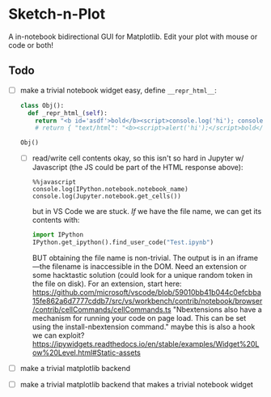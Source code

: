 # Sketch-n-Plot

A in-notebook bidirectional GUI for Matplotlib. Edit your plot with mouse or code or both!

## Todo

- [ ] make a trivial notebook widget
  easy, define `__repr_html__`:
  
  ```python
  class Obj():
    def _repr_html_(self):
      return "<b id='asdf'>bold</b><script>console.log('hi'); console.log(document.body.innerText); document.querySelector('#asdf').innerHTML = 'new';</script>"
      # return { "text/html": "<b><script>alert('hi');</script>bold</b>" }
  
  Obj()
  ```
  
  
  
  - [ ] read/write cell contents
    okay, so this isn't so hard in Jupyter w/ Javascript (the JS could be part of the HTML response above):
  
    ```
    %%javascript
    console.log(IPython.notebook.notebook_name)
    console.log(Jupyter.notebook.get_cells())
    ```
  
    but in VS Code we are stuck. *If* we have the file name, we can get its contents with:
  
    ```python
    import IPython
    IPython.get_ipython().find_user_code("Test.ipynb")
    ```
  
    BUT obtaining the file name is non-trivial. The output is in an iframe—the filename is inaccessible in the DOM. Need an extension or some hacktastic solution (could look for a unique random token in the file on disk). For an extension, start here:
    https://github.com/microsoft/vscode/blob/59010bb41b044c0efcbba15fe862a6d7777cddb7/src/vs/workbench/contrib/notebook/browser/contrib/cellCommands/cellCommands.ts
    "Nbextensions also have a mechanism for running your code on page load. This can be set using the install-nbextension command." maybe this is also a hook we can exploit? https://ipywidgets.readthedocs.io/en/stable/examples/Widget%20Low%20Level.html#Static-assets
  
    
  
- [ ] make a trivial matplotlib backend

- [ ] make a trivial matplotlib backend that makes a trivial notebook widget

 